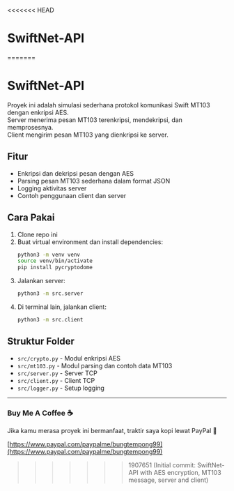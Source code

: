 <<<<<<< HEAD
# SwiftNet-API
=======

# SwiftNet-API

Proyek ini adalah simulasi sederhana protokol komunikasi Swift MT103 dengan enkripsi AES.  
Server menerima pesan MT103 terenkripsi, mendekripsi, dan memprosesnya.  
Client mengirim pesan MT103 yang dienkripsi ke server.

## Fitur

- Enkripsi dan dekripsi pesan dengan AES
- Parsing pesan MT103 sederhana dalam format JSON
- Logging aktivitas server
- Contoh penggunaan client dan server

## Cara Pakai

1. Clone repo ini  
2. Buat virtual environment dan install dependencies:
    ```bash
    python3 -m venv venv
    source venv/bin/activate
    pip install pycryptodome
    ```
3. Jalankan server:
    ```bash
    python3 -m src.server
    ```
4. Di terminal lain, jalankan client:
    ```bash
    python3 -m src.client
    ```

## Struktur Folder

- `src/crypto.py` - Modul enkripsi AES  
- `src/mt103.py` - Modul parsing dan contoh data MT103  
- `src/server.py` - Server TCP  
- `src/client.py` - Client TCP  
- `src/logger.py` - Setup logging  

---

### Buy Me A Coffee ☕

Jika kamu merasa proyek ini bermanfaat, traktir saya kopi lewat PayPal 💙

[https://www.paypal.com/paypalme/bungtempong99](https://www.paypal.com/paypalme/bungtempong99)
>>>>>>> 1907651 (Initial commit: SwiftNet-API with AES encryption, MT103 message, server and client)
